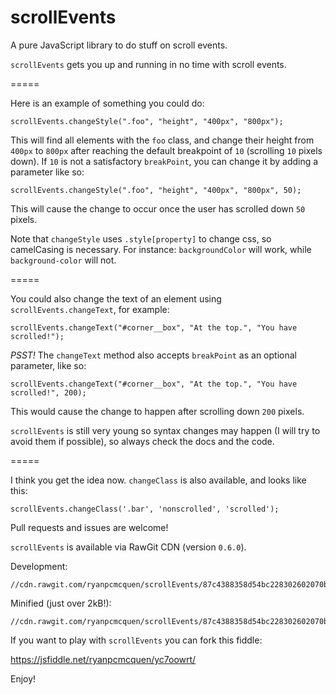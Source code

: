 # scrollEvents
A pure JavaScript library to do stuff on scroll events.

`scrollEvents` gets you up and running in no time with scroll events.

=====

Here is an example of something you could do:

    scrollEvents.changeStyle(".foo", "height", "400px", "800px");

This will find all elements with the `foo` class, and change their height from `400px` to `800px` after reaching the default breakpoint of `10` (scrolling `10` pixels down). If `10` is not a satisfactory `breakPoint`, you can change it by adding a parameter like so:

    scrollEvents.changeStyle(".foo", "height", "400px", "800px", 50);

This will cause the change to occur once the user has scrolled down `50` pixels.

Note that `changeStyle` uses `.style[property]` to change css, so camelCasing is necessary. For instance: `backgroundColor` will work, while `background-color` will not.

=====

You could also change the text of an element using `scrollEvents.changeText`, for example:

    scrollEvents.changeText("#corner__box", "At the top.", "You have scrolled!");

*PSST!* The `changeText` method also accepts `breakPoint` as an optional parameter, like so:

    scrollEvents.changeText("#corner__box", "At the top.", "You have scrolled!", 200);

This would cause the change to happen after scrolling down `200` pixels.

`scrollEvents` is still very young so syntax changes may happen (I will try to avoid them if possible), so always check the docs and the code.

=====

I think you get the idea now. `changeClass` is also available, and looks like this:

    scrollEvents.changeClass('.bar', 'nonscrolled', 'scrolled');

Pull requests and issues are welcome!

`scrollEvents` is available via RawGit CDN (version `0.6.0`).

Development:

    //cdn.rawgit.com/ryanpcmcquen/scrollEvents/87c4388358d54bc228302602070be911939b1689/scrollEvents.js

Minified (just over 2kB!):

    //cdn.rawgit.com/ryanpcmcquen/scrollEvents/87c4388358d54bc228302602070be911939b1689/scrollEvents.min.js


If you want to play with `scrollEvents` you can fork this fiddle:

https://jsfiddle.net/ryanpcmcquen/yc7oowrt/

Enjoy!
